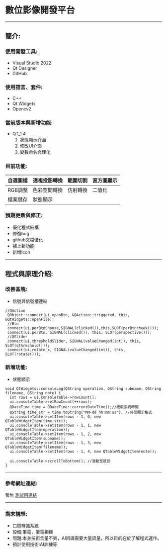 # 數位影像開發平台
---
## 簡介:

### 使用開發工具:
  * Visual Studio 2022
  * Qt Designer
  * GitHub

### 使用語言、套件:
  * C++
  * Qt Widgets
  * Opencv2

### 當前版本與新增功能:
  * QT_1.4
    1. 狀態顯示介面
    1. 修改UI介面
    2. 變數命名合理化
    
### 目前功能:
 |自選圖檔|透視投影轉換|範圍切割|直方圖顯示|
 |:---|:---|:---|:---|
 |RGB調整|色彩空間轉換|仿射轉換|二值化|
 |檔案儲存|狀態顯示|

### 預期更新與修正:
 * 優化程式結構
 * 修復bug
 * github文檔優化
 * 補上新功能
 * 新增Icon
 
 ---
 
 ## 程式與原理介紹:
  
  ### 改善區塊:
   * 信號與信號槽連結
   ```
  //QAction
	QObject::connect(ui.openBtn, &QAction::triggered, this, &QtWidgets::openFile);
	//Btn
	connect(ui.perBtnChoose,SIGNAL(clicked()),this,SLOT(perBtncheek()));
	connect(ui.perBtn, SIGNAL(clicked()), this, SLOT(perspective()));
	//QSlider
	connect(ui.thresholdSlider, SIGNAL(valueChanged(int)), this, SLOT(qthreshold()));
	connect(ui.rotate_x, SIGNAL(valueChanged(int)), this, SLOT(rotate()));
   ```
   ### 新增功能:
   * 狀態顯示
  ```
  void QtWidgets::consoleLog(QString operation, QString subname, QString filename, QString note) {
	int rows = ui.consoleTable->rowCount();
	ui.consoleTable->setRowCount(++rows);
	QDateTime time = QDateTime::currentDateTime();//獲取系統時間
	QString time_str = time.toString("MM-dd hh:mm:ss"); //時間顯示格式
	ui.consoleTable->setItem(rows - 1, 0, new QTableWidgetItem(time_str));
	ui.consoleTable->setItem(rows - 1, 1, new QTableWidgetItem(operation));
	ui.consoleTable->setItem(rows - 1, 2, new QTableWidgetItem(subname));
	ui.consoleTable->setItem(rows - 1, 3, new QTableWidgetItem(filename));
	ui.consoleTable->setItem(rows - 1, 4, new QTableWidgetItem(note));

	ui.consoleTable->scrollToBottom(); //滾動至底部
  }
  ```

---

### 參考網址連結:
  暫無
 [測試用連結](https://github.com/tim60936/QtWidgets)
 
 ---
 ### 期末構想:
   * 口照辨識系統
   * 設備:筆電，筆電相機
   * 問題:本身技術含量不夠，AI辨識需要大量訊量，所以目的在於了解程式運作。
   * 預計使用技術:AI訓練等
